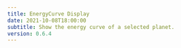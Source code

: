 ```yaml
---
title: EnergyCurve Display
date: 2021-10-08T18:00:00
subtitle: Show the energy curve of a selected planet.
version: 0.6.4
---
```

